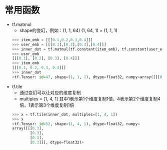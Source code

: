 
# 常用函数
- tf.matmul
    - shape的变幻，例如：(1, 1, 64) (1, 64, 1) = (1, 1, 1)
    ```python
    >>> item_emb = [[[0.1,0.2,0.3,0.4]]]
    >>> user_emb = [[[0.1],[0.2],[0.3],[0.4]]]
    >>> inner_dot = tf.matmul(tf.constant(item_emb), tf.constant(user_emb))
    >>> user_emb
    [[[0.1], [0.2], [0.3], [0.4]]]
    >>> item_emb
    [[[0.1, 0.2, 0.3, 0.4]]]
    >>> inner_dot
    <tf.Tensor: id=47, shape=(1, 1, 1), dtype=float32, numpy=array([[[0.3]]], dtype=float32)>
    ```
- tf.tile
    - 通过变幻可以让对应的维度复制
    - multiples = [1, 4, 1] 其中1表示第1个维度复制1倍，4表示第2个维度复制4倍，1表示第3个维度复制1倍
    ```python
    >>> x = tf.tile(inner_dot, multiples=[1, 4, 1])
    >>> x
    <tf.Tensor: id=52, shape=(1, 4, 1), dtype=float32, numpy=
    array([[[0.3],
            [0.3],
            [0.3],
            [0.3]]], dtype=float32)>
    ```
